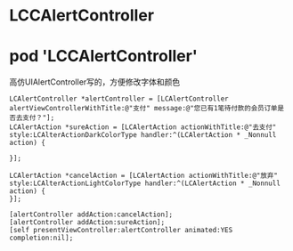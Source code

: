 # LCCAlertController

# pod 'LCCAlertController'
高仿UIAlertController写的，方便修改字体和颜色

    LCAlertController *alertController = [LCAlertController alertViewControllerWithTitle:@"支付" message:@"您已有1笔待付款的会员订单是否去支付？"];
    LCAlertAction *sureAction = [LCAlertAction actionWithTitle:@"去支付" style:LCAlterActionDarkColorType handler:^(LCAlertAction * _Nonnull action) {
        
    }];
    
    LCAlertAction *cancelAction = [LCAlertAction actionWithTitle:@"放弃" style:LCAlterActionLightColorType handler:^(LCAlertAction * _Nonnull action) {
    }];
    
    [alertController addAction:cancelAction];
    [alertController addAction:sureAction];
    [self presentViewController:alertController animated:YES completion:nil];
